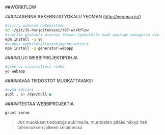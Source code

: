 ##WORKFLOW

#####ASENNA RAKENNUSTYÖKALU YEOMAN (http://yeoman.io/)
```sh
#siirry oikeaan hakemistoon
cd ~/git/JS-harjoitukseni/t07-workflow
#suorita globaali asennus Yeoman-työkalulle node package managerin avulla
npm install -g yo
#asenna webbisovelluspohjageneraattori
npm install -g generator-webapp
```
#####LUO WEBBIPROJEKTIPOHJA
```sh
#generoi sivustollesi runko
yo webapp
```

#####AVAA TIEDOSTOT MUOKATTAVAKSI
```sh
#avaa editori
subl . &> /dev/null &
```

#####TESTAA WEBBIPROJEKTIA
```sh
grunt serve
```
> Jos muokkaat tiedostoja sublimella, muutosten pitäisi näkyä heti tallennuksen jälkeen selaimessa

